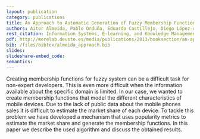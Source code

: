```yaml
--- 
layout: publication
category: publications
title: An Approach to Automatic Generation of Fuzzy Membership Functions Using Popularity Metrics
authors: Aitor Almeida, Pablo Orduña, Eduardo Castillejo, Diego López-de-Ipiña, Marcos Sacristán
rest_citation: Information Systems, E-learning, and Knowledge Management Research, 2013
pdf: http://morelab.deusto.es/media/publications/2013/booksection/an-approach-to-automatic-generation-of-fuzzy-membership-functions-using-popularity-metrics.pdf
bib: /files/bibtex/almeida_approach.bib
slides: 
slideshare-embed_code: 
semantics: 
--- 
```


Creating membership functions for fuzzy system can be a difficult task for non-expert developers. This is even more difficult when the information available about the specific domain is limited. In our case, we wanted to create membership functions that model the different characteristics of mobile devices. Due to the lack of public data about the mobile phones sales it is difficult to estimate the market share of each device. To tackle this problem we have developed a mechanism that uses popularity metrics to estimate the market share and generate the membership functions. In this paper we describe the used algorithm and discuss the obtained results.
